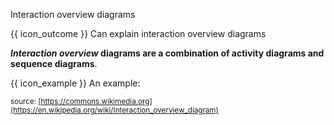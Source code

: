<span id="title">Interaction overview diagrams</span>

<span id="prereqs"></span>

<span id="outcomes">{{ icon_outcome }} Can explain interaction overview diagrams</span>

<div id="body">

**_Interaction overview_ diagrams are a combination of activity diagrams and sequence diagrams**.

<box>

{{ icon_example }} An example:

<pic eager src="{{baseUrl}}/modeling/modelingBehaviors/interactionOverviewDiagrams/images/diagram.png" height="420" />
<p/>

<sub>source: [https://commons.wikimedia.org](https://en.wikipedia.org/wiki/Interaction_overview_diagram)</sub>

</box>

</div>

<div id="extras">
</div>
